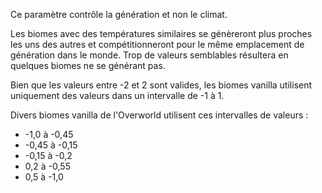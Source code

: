 Ce paramètre contrôle la génération et non le climat.

Les biomes avec des températures similaires se génèreront plus proches les uns des autres et compétitionneront pour le même emplacement de génération dans le monde. Trop de valeurs semblables résultera en quelques biomes ne se générant pas.

Bien que les valeurs entre -2 et 2 sont valides, les biomes vanilla utilisent uniquement des valeurs dans un intervalle de -1 à 1.

Divers biomes vanilla de l'Overworld utilisent ces intervalles de valeurs :

* -1,0 à -0,45
* -0,45 à -0,15
* -0,15 à -0,2
* 0,2 à -0,55
* 0,5 à -1,0